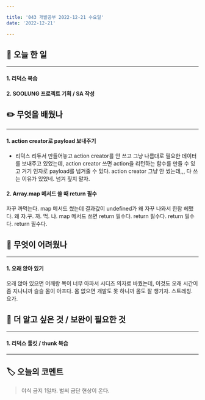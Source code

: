 ```yaml
---

title: '043 개발공부 2022-12-21 수요일'
date: '2022-12-21'

---
```


## 📅 오늘 한 일
---
#### 1. 리덕스 복습
#### 2. SOOLUNG 프로젝트 기획 / SA 작성

## ✏️ 무엇을 배웠나
---
#### 1. action creator로 payload 보내주기
- 리덕스 리듀서 만들어놓고 action creator를 안 쓰고 그냥 나름대로 필요한 데이터를 보내주고 있었는데, action creator 쓰면 action을 리턴하는 함수를 만들 수 있고 거기 인자로 payload를 넘겨줄 수 있다. action creator 그냥 안 썼는데,,, 다 쓰는 이유가 있었네. 넘겨 짚지 말자.

#### 2. Array.map 메서드 쓸 때 return 필수
자꾸 까먹는다. map 메서드 썼는데 결과값이 undefined가 왜 자꾸 나와서 한참 헤맸다. 왜 자.꾸. 까. 먹. 냐. map 메서드 쓰면 return 필수다. return 필수다. return 필수다. return 필수다.

## 🥵 무엇이 어려웠나
---
#### 1. 오래 앉아 있기
오래 앉아 있으면 어깨랑 목이 너무 아파서 시디즈 의자로 바꿨는데, 이것도 오래 시간이 좀 지나니까 슬슬 몸이 아프다. 몸 없으면 개발도 못 하니까 몸도 잘 챙기자. 스트레칭. 요가. 

## 🔎 더 알고 싶은 것 / 보완이 필요한 것
---
#### 1. 리덕스 툴킷 / thunk 복습

---
## 🏷️ 오늘의 코멘트
> 야식 금지 1일차. 벌써 금단 현상이 온다.